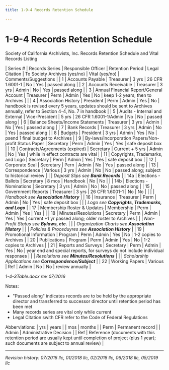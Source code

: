 ```yaml
---
title: 1-9-4 Records Retention Schedule

---
```


# 1-9-4 Records Retention Schedule

Society of California Archivists, Inc.
Records Retention Schedule and Vital Records Listing

| Series # | Records Series                                       | Responsible Officer | Retention Period | Legal Citation  | To Society Archives (yes/no) | Vital (yes/no) | Comments/Suggestions |
| 1        | Accounts Payable                                     | Treasurer           | 3 yrs            | 26 CFR 1.6001-1 | No                           | Yes            | passed along         |
| 2        | Accounts Receivable                                  | Treasurer           | 3 yrs            | Admin           | No                           | Yes            | passed along         |
| 3        | Annual Financial Report/General Account              | Treasurer           | Perm             | Admin           | Yes                          | No             | keep 1-2 years; then to Archives | |
| 4        | Association History                                  | President           | Perm             | Admin           | Yes                          | No             | handbook is revised every 5 years, updates should be sent to Archives annually, refer to Section 4-4, No. 7 in handbook |
| 5        | Audits - Internal and External                       | Vice-President      | 5 yrs            | 26 CFR 1.6001-1/Admin | No                     | No             | passed along         |
| 6        | Balance Sheets/Income Statements                     | Treasurer           | 3 yrs            | Admin           | No                           | Yes            | passed along         |
| 7        | Bank Records                                         | Treasurer           | 3 yrs            | Admin           | No                           | Yes            | passed along         |
| 8        | Budgets                                              | President           | 3 yrs            | Admin           | Yes                          | No             | psend 1 final budget to Archives |
| 9        | By-laws/Incorporation Papers/Non-profit Status Paper | Secretary           | Perm             | Admin           | Yes                          | Yes            | safe deposit box     |
| 10       | Contracts/Agreements (expired)                       | Secretary           | Current + 5 yrs  | Admin           | No                           | Yes            | while in effect contracts are vital |
| 11       | Copyrights, Trademarks, and Logo                     | Secretary           | Perm             | Admin           | Yes                          | Yes            | safe deposit box     |
| 12       | Corporate Seal                                       | Secretary           | Pern             | Admin           | No                           | Yes            | passed along         |
| 13       | Correspondence                                       | Various             | 3 yrs            | Admin           | No                           | No             | passed along; subject to historical review |
|          | _Deposit Slips see **Bank Records**_                 |
| 14a      | Elections - Ballots                                  | Secretary           | 8 mos            | Handbook        | No                           | No             |                      |
| 14b      | Elections - Nominations                              | Secretary           | 3 yrs            | Admin           | No                           | No             | passed along         |
| 15       | Government Reports                                   | Treasurer           | 3 yrs            | 26 CFR 1.6001-1 | No                           | No             |                      |
|          | _Handbook see **Association History**_                                                                   |
| 16       | Insurance                                            | Treasurer           | Perm             | Admin           | No                           | Yes            | safe deposit box     |
|          | _Logo see **Copyrights, Trademarks, and Logo**_                                                          |
| 17       | Membership Roster & Updates                          | Membership          | Perm             | Admin           | Yes                          | Yes            |                      |
| 18       | Minutes/Resolutions                                  | Secretary           | Perm             | Admin           | Yes                          | Yes            | current +1 yr passed along; older roster to Archives |
|          | _Non-Profit Status see **Bylaws, etc.**_                                                                 |
|          | _Organization Charts see **Association History**_                                                        |
|          | _Policies & Proceduyres see **Association History**_                                                     |
| 19       | Promotional Information                              | Program            | Perm              | Admin           | Yes                         | No              | 1-2 copies to Archives |
| 20       | Publications                                         | Program            | Perm              | Admin           | Yes                         | No              | 1-2 copies to Archives |
| 21       | Reports and Surveys                                  | Secretary          | Perm              | Admin           | Yes                         | No              | year end and special reports, for surveys do not include individual responses |
|          | _Resolutions see **Minutes/Resolutions**_                                                                |
|          | _Scholarship Applications see **Correspondence/Subject**_                                                |
| 22       | Working Papers                                       | Various            | Ref               | Admin           | No                          | No              | review annually        |

_1-4-3Table.docx rev 07/2016_

Notes:
- "Passed along" indicates records are to be held by the appropriate director and transferred to successor director until retention period has been met
- Many records series are vital only while current
- Legal Citation swith CFR refer to the Code of Federal Regulations

Abberviations:
| yrs   | years                   |
| mos   | months                  |
| Perm  | Permanent record        |
| Admin | Administrative Decision |
| Ref   | Reference (documents with this retention period are usually kept until completion of project (plus 1 year); such documents are subject to annual review) |


***

_Revision history: 07/2016 llc, 01/2018 llc, 02/2018 llc, 06/2018 llc, 05/2019 llc_
